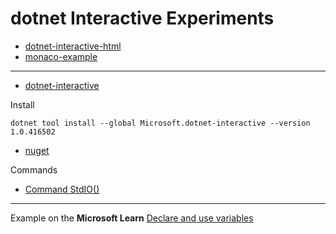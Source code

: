 # dotnet Interactive Experiments

- [dotnet-interactive-html](/dotnet-interactive-html/readme.md)
- [monaco-example](/monaco-example/readme.md)

---

- [dotnet-interactive](https://github.com/dotnet/interactive)

Install

`dotnet tool install --global Microsoft.dotnet-interactive --version 1.0.416502`

- [nuget](https://www.nuget.org/packages/Microsoft.dotnet-interactive)

Commands

- [Command StdIO()](https://github.com/dotnet/interactive/blob/30f5e3e1a21b952315f47a41c043aa875c24e4aa/src/dotnet-interactive/CommandLine/CommandLineParser.cs#L247)

---

Example on the **Microsoft Learn** [Declare and use variables](https://learn.microsoft.com/en-gb/dotnet/csharp/tour-of-csharp/tutorials/hello-world?WT.mc_id=csharpnotebook-35129-website&tutorial-step=2)
